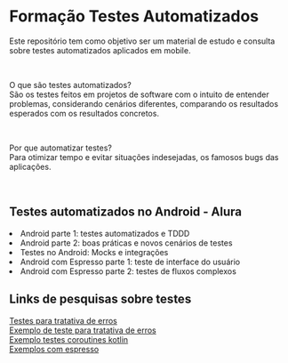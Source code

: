 # Formação Testes Automatizados

<p>Este repositório tem como objetivo ser um material de estudo e consulta sobre testes automatizados aplicados em mobile.</p><br/>

<p>O que são testes automatizados?<br/>
São os testes feitos em projetos de software com o intuito de entender problemas, considerando cenários diferentes, comparando os resultados esperados com os resultados concretos.</p><br/>

<p>Por que automatizar testes?<br/>
Para otimizar tempo e evitar situações indesejadas, os famosos bugs das aplicações.</p><br/>

<h2>Testes automatizados no Android - Alura </h2>
<li>Android parte 1: testes automatizados e TDDD</li>
<li>Android parte 2: boas práticas e novos cenários de testes</li>
<li>Testes no Android: Mocks e integrações</li>
<li>Android com Espresso parte 1: teste de interface do usuário</li>
<li>Android com Espresso parte 2: testes de fluxos complexos</li>

<h2>Links de pesquisas sobre testes</h2>
<a href="https://riggaroo.dev/retrofit-2-mocking-http-responses/">Testes para tratativa de erros</a></br>
<a href="https://proandroiddev.com/testing-retrofit-converter-with-mock-webserver-50f3e1f54013">Exemplo de teste para tratativa de erros</a></br>
<a href="https://www.youtube.com/watch?v=kqX0WT_k0-o">Exemplo testes coroutines kotlin</a></br>
<a href="https://developer.android.com/training/testing/espresso">Exemplos com espresso</a></br>
